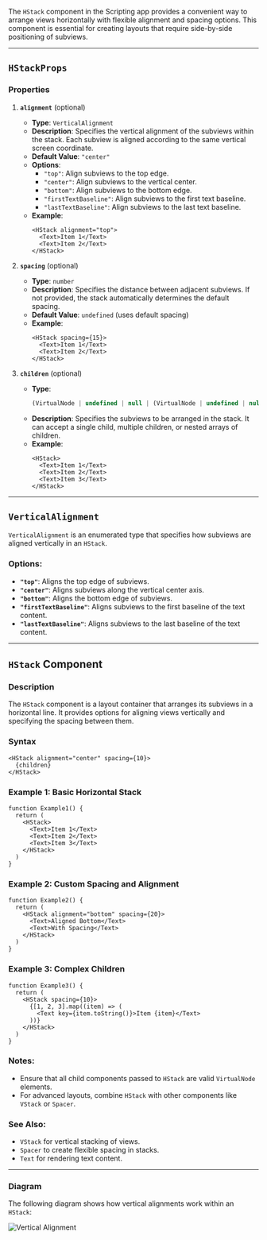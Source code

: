 The `HStack` component in the Scripting app provides a convenient way to arrange views horizontally with flexible alignment and spacing options. This component is essential for creating layouts that require side-by-side positioning of subviews.

---

## **`HStackProps`**

### Properties

1. **`alignment`** (optional)
   - **Type**: `VerticalAlignment`
   - **Description**: Specifies the vertical alignment of the subviews within the stack. Each subview is aligned according to the same vertical screen coordinate.
   - **Default Value**: `"center"`
   - **Options**:
     - `"top"`: Align subviews to the top edge.
     - `"center"`: Align subviews to the vertical center.
     - `"bottom"`: Align subviews to the bottom edge.
     - `"firstTextBaseline"`: Align subviews to the first text baseline.
     - `"lastTextBaseline"`: Align subviews to the last text baseline.
   - **Example**:
     ```tsx
     <HStack alignment="top">
       <Text>Item 1</Text>
       <Text>Item 2</Text>
     </HStack>
     ```

2. **`spacing`** (optional)
   - **Type**: `number`
   - **Description**: Specifies the distance between adjacent subviews. If not provided, the stack automatically determines the default spacing.
   - **Default Value**: `undefined` (uses default spacing)
   - **Example**:
     ```tsx
     <HStack spacing={15}>
       <Text>Item 1</Text>
       <Text>Item 2</Text>
     </HStack>
     ```

3. **`children`** (optional)
   - **Type**: 
     ```ts
     (VirtualNode | undefined | null | (VirtualNode | undefined | null)[])[] | VirtualNode | undefined
     ```
   - **Description**: Specifies the subviews to be arranged in the stack. It can accept a single child, multiple children, or nested arrays of children.
   - **Example**:
     ```tsx
     <HStack>
       <Text>Item 1</Text>
       <Text>Item 2</Text>
       <Text>Item 3</Text>
     </HStack>
     ```

---

## **`VerticalAlignment`**

`VerticalAlignment` is an enumerated type that specifies how subviews are aligned vertically in an `HStack`.

### Options:
- **`"top"`**: Aligns the top edge of subviews.
- **`"center"`**: Aligns subviews along the vertical center axis.
- **`"bottom"`**: Aligns the bottom edge of subviews.
- **`"firstTextBaseline"`**: Aligns subviews to the first baseline of the text content.
- **`"lastTextBaseline"`**: Aligns subviews to the last baseline of the text content.

---

## **`HStack` Component**

### Description

The `HStack` component is a layout container that arranges its subviews in a horizontal line. It provides options for aligning views vertically and specifying the spacing between them.

### Syntax
```tsx
<HStack alignment="center" spacing={10}>
  {children}
</HStack>
```

### Example 1: Basic Horizontal Stack
```tsx
function Example1() {
  return (
    <HStack>
      <Text>Item 1</Text>
      <Text>Item 2</Text>
      <Text>Item 3</Text>
    </HStack>
  )
}
```

### Example 2: Custom Spacing and Alignment
```tsx
function Example2() {
  return (
    <HStack alignment="bottom" spacing={20}>
      <Text>Aligned Bottom</Text>
      <Text>With Spacing</Text>
    </HStack>
  )
}
```

### Example 3: Complex Children
```tsx
function Example3() {
  return (
    <HStack spacing={10}>
      {[1, 2, 3].map((item) => (
        <Text key={item.toString()}>Item {item}</Text>
      ))}
    </HStack>
  )
}
```

### Notes:
- Ensure that all child components passed to `HStack` are valid `VirtualNode` elements.
- For advanced layouts, combine `HStack` with other components like `VStack` or `Spacer`.

### See Also:
- `VStack` for vertical stacking of views.
- `Spacer` to create flexible spacing in stacks.
- `Text` for rendering text content.

--- 

### Diagram
The following diagram shows how vertical alignments work within an `HStack`:

![Vertical Alignment](https://docs-assets.developer.apple.com/published/a63aa800a94319cd283176a8b21bb7af/VerticalAlignment-1-iOS@2x.png)

